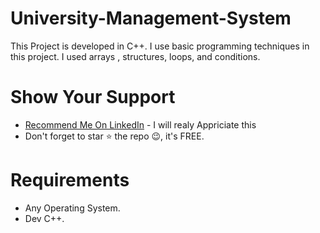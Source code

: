 # University-Management-System
This Project is developed in C++. I use basic programming techniques in this project. I used arrays , structures, loops, and conditions.  
# Show Your Support
* [Recommend Me On LinkedIn](https://www.linkedin.com/in/imalisheraz/) - I will realy Appriciate this  
* Don't forget to star ⭐ the repo 😉, it's FREE.

# Requirements
* Any Operating System.   
* Dev C++.
